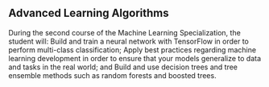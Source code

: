 ## Advanced Learning Algorithms
During the second course of the Machine Learning Specialization, the student will: Build and train a neural network with TensorFlow in order to perform multi-class classification; Apply best practices regarding machine learning development in order to ensure that your models generalize to data and tasks in the real world; and Build and use decision trees and tree ensemble methods such as random forests and boosted trees.
